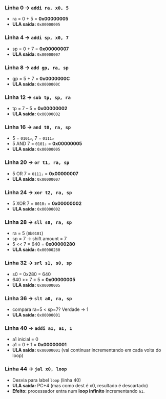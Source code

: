 ### Linha 0 → `addi ra, x0, 5` 

* ra = 0 + 5 = **0x00000005**
* **ULA saída:** `0x00000005`

### Linha 4 → `addi sp, x0, 7`

* sp = 0 + 7 = **0x00000007** 
* **ULA saída:** `0x00000007`

### Linha 8 → `add gp, ra, sp` 

* gp = 5 + 7 = **0x0000000C**
* **ULA saída:** `0x0000000C`

### Linha 12 → `sub tp, sp, ra` 

* tp = 7 – 5 = **0x00000002**
* **ULA saída:** `0x00000002`

### Linha 16 → `and t0, ra, sp`

* 5 = `0101₂`, 7 = `0111₂`
* 5 AND 7 = `0101₂` = **0x00000005**
* **ULA saída:** `0x00000005`

### Linha 20 → `or t1, ra, sp`

* 5 OR 7 = `0111₂` = **0x00000007**
* **ULA saída:** `0x00000007`

### Linha 24 → `xor t2, ra, sp`

* 5 XOR 7 = `0010₂` = **0x00000002**
* **ULA saída:** `0x00000002`

### Linha 28 → `sll s0, ra, sp`

* ra = 5 (`0b0101`)
* sp = 7 → shift amount = 7
* 5 << 7 = 640 = **0x00000280**
* **ULA saída:** `0x00000280`

### Linha 32 → `srl s1, s0, sp`

* s0 = 0x280 = 640
* 640 >> 7 = 5 = **0x00000005**
* **ULA saída:** `0x00000005`

### Linha 36 → `slt a0, ra, sp`

* compara ra=5 < sp=7? Verdade → 1
* **ULA saída:** `0x00000001`

### Linha 40 → `addi a1, a1, 1`

* a1 inicial = 0
* a1 = 0 + 1 = **0x00000001**
* **ULA saída:** `0x00000001` (vai continuar incrementando em cada volta do loop)

### Linha 44 → `jal x0, loop`

* Desvia para label `loop` (linha 40)
* **ULA saída:** PC+4 (mas como dest é x0, resultado é descartado)
* **Efeito:** processador entra num **loop infinito** incrementando `a1`.